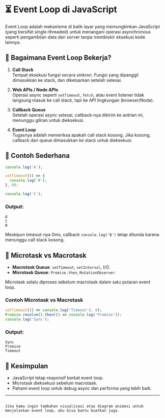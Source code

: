 # ⏳ Event Loop di JavaScript

Event Loop adalah mekanisme di balik layar yang memungkinkan JavaScript (yang bersifat single-threaded) untuk menangani operasi asynchronous seperti pengambilan data dari server tanpa memblokir eksekusi kode lainnya.

## 🔁 Bagaimana Event Loop Bekerja?

1. **Call Stack**  
   Tempat eksekusi fungsi secara sinkron. Fungsi yang dipanggil dimasukkan ke stack, dan dikeluarkan setelah selesai.

2. **Web APIs / Node APIs**  
   Operasi async seperti `setTimeout`, `fetch`, atau event listener tidak langsung masuk ke call stack, tapi ke API lingkungan (browser/Node).

3. **Callback Queue**  
   Setelah operasi async selesai, callback-nya dikirim ke antrian ini, menunggu giliran untuk dieksekusi.

4. **Event Loop**  
   Tugasnya adalah memeriksa apakah call stack kosong. Jika kosong, callback dari queue dimasukkan ke stack untuk dieksekusi.

## 📜 Contoh Sederhana

```javascript
console.log('A');

setTimeout(() => {
  console.log('B');
}, 0);

console.log('C');
````

### Output:

```
A
C
B
```

Meskipun timeout-nya 0ms, callback `console.log('B')` tetap ditunda karena menunggu call stack kosong.

## 🎯 Microtask vs Macrotask

* **Macrotask Queue**: `setTimeout`, `setInterval`, I/O.
* **Microtask Queue**: `Promise.then`, `MutationObserver`.

Microtask selalu diproses sebelum macrotask dalam satu putaran event loop.

### Contoh Microtask vs Macrotask

```javascript
setTimeout(() => console.log('Timeout'), 0);
Promise.resolve().then(() => console.log('Promise'));
console.log('Sync');
```

### Output:

```
Sync
Promise
Timeout
```

## 🧠 Kesimpulan

* JavaScript tetap responsif berkat event loop.
* Microtask dieksekusi sebelum macrotask.
* Pahami event loop untuk debug async dan performa yang lebih baik.

---

```

Jika kamu ingin tambahan visualisasi atau diagram animasi untuk menjelaskan event loop, aku bisa bantu buatkan juga.
```
